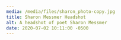 ```yaml
---
media: /media/files/sharon_photo-copy.jpg
title: Sharon Messmer Headshot
alt: A headshot of poet Sharon Messmer
date: 2020-07-02 10:11:00 -0500
---
```

